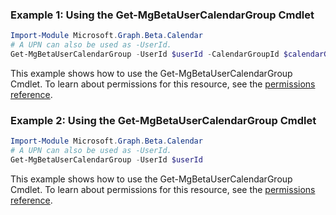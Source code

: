 ### Example 1: Using the Get-MgBetaUserCalendarGroup Cmdlet
```powershell
Import-Module Microsoft.Graph.Beta.Calendar
# A UPN can also be used as -UserId.
Get-MgBetaUserCalendarGroup -UserId $userId -CalendarGroupId $calendarGroupId
```
This example shows how to use the Get-MgBetaUserCalendarGroup Cmdlet.
To learn about permissions for this resource, see the [permissions reference](/graph/permissions-reference).
### Example 2: Using the Get-MgBetaUserCalendarGroup Cmdlet
```powershell
Import-Module Microsoft.Graph.Beta.Calendar
# A UPN can also be used as -UserId.
Get-MgBetaUserCalendarGroup -UserId $userId
```
This example shows how to use the Get-MgBetaUserCalendarGroup Cmdlet.
To learn about permissions for this resource, see the [permissions reference](/graph/permissions-reference).
